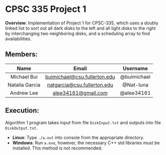 # CPSC 335 Project 1
  
  **Overview**: Implementation of Project 1 for CPSC-335, which uses a doubly linked list to sort out all dark disks to the left and all light disks to the right by interchanging two neighboring disks, and a scheduling array to find availabilities.


## Members:
  
   | **Name** | **Email**| **Username** |
   | :----: | :------: | :-------:    |
   | Michael Bui | <buimichael@csu.fullerton.edu> | @buimichael |
   | Natalia Garcia | <natgarcia@csu.fullerton.edu> | @Nat-luna |
   | Andrew Lee | <alee34161@gmail.com> | @alee34161 | 


## Execution:

   Algorithm 1 program takes input from file `DiskInput.txt` and outputs into file `DiskOutput.txt`.

   * **Linux**: Type `./a.out` into console from the appropriate directory.
   * **Windows**: Run `a.exe`, however, the necessary C++ std libraries must be installed. This method is not recommended.
